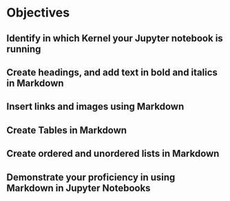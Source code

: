 # Objectives
## Identify in which Kernel your Jupyter notebook is running
## Create headings, and add text in bold and italics in Markdown
## Insert links and images using Markdown
## Create Tables in Markdown
## Create ordered and unordered lists in Markdown
## Demonstrate your proficiency in using Markdown in Jupyter Notebooks
